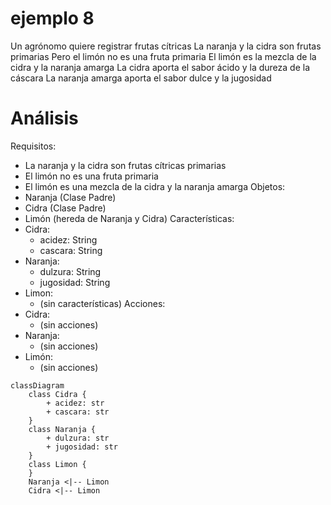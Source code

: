 # ejemplo 8
Un agrónomo quiere registrar frutas cítricas
La naranja y la cidra son frutas primarias
Pero el limón no es una fruta primaria
El limón es la mezcla de la cidra y la naranja amarga
La cidra aporta el sabor ácido y la dureza de la cáscara
La naranja amarga aporta el sabor dulce y la jugosidad

# Análisis
Requisitos:
- La naranja y la cidra son frutas cítricas primarias
- El limón no es una fruta primaria
- El limón es una mezcla de la cidra y la naranja amarga
Objetos:
- Naranja (Clase Padre)
- Cidra (Clase Padre)
- Limón (hereda de Naranja y Cidra)
Características:
- Cidra:
  - acidez: String
  - cascara: String
- Naranja:
  - dulzura: String
  - jugosidad: String
- Limon:
  - (sin características)
Acciones:
- Cidra:
  - (sin acciones)
- Naranja:
  - (sin acciones)
- Limón:
  - (sin acciones)

```mermaid
classDiagram
    class Cidra {
        + acidez: str
        + cascara: str
    }
    class Naranja {
        + dulzura: str
        + jugosidad: str
    }
    class Limon {
    }
    Naranja <|-- Limon
    Cidra <|-- Limon
```